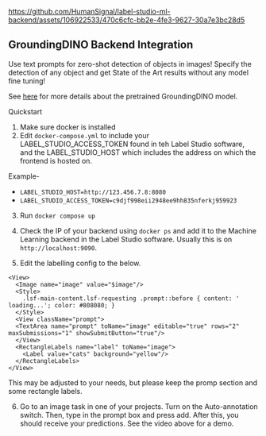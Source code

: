 https://github.com/HumanSignal/label-studio-ml-backend/assets/106922533/470c6cfc-bb2e-4fe3-9627-30a7e3bc28d5


## GroundingDINO Backend Integration

Use text prompts for zero-shot detection of objects in images! Specify the detection of any object and get State of the Art results without any model fine tuning!

See [here](https://github.com/IDEA-Research/GroundingDINO) for more details about the pretrained GroundingDINO model. 


Quickstart

1. Make sure docker is installed
2. Edit `docker-compose.yml` to include your LABEL_STUDIO_ACCESS_TOKEN found in teh Label Studio software, and the LABEL_STUDIO_HOST which includes the address on which the frontend is hosted on.

Example-
- `LABEL_STUDIO_HOST=http://123.456.7.8:8080`
- `LABEL_STUDIO_ACCESS_TOKEN=c9djf998eii2948ee9hh835nferkj959923`

3. Run `docker compose up`
4. Check the IP of your backend using `docker ps` and add it to the Machine Learning backend in the Label Studio software. Usually this is on `http://localhost:9090`.

5. Edit the labelling config to the below.

```
<View>
  <Image name="image" value="$image"/>
  <Style>
    .lsf-main-content.lsf-requesting .prompt::before { content: ' loading...'; color: #808080; }
  </Style>
  <View className="prompt">
  <TextArea name="prompt" toName="image" editable="true" rows="2" maxSubmissions="1" showSubmitButton="true"/>
  </View>
  <RectangleLabels name="label" toName="image">
    <Label value="cats" background="yellow"/>
  </RectangleLabels>
</View>
```

This may be adjusted to your needs, but please keep the promp section and some rectangle labels.

6. Go to an image task in one of your projects. Turn on the Auto-annotation switch. Then, type in the prompt box and press add. After this, you should receive your predictions. See the video above for a demo. 
